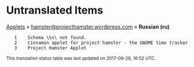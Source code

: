 # Untranslated Items
[Applets](../../../README.md) &#187; [hamster@projecthamster.wordpress.com](../README.md) &#187; **Russian (ru)**

       1	Schema \%s\ not found.
       2	Cinnamon applet for project hamster - the GNOME time tracker
       3	Project Hamster Applet

<sup>This translation status table was last updated on 2017-09-28, 16:52 UTC.</sup>
